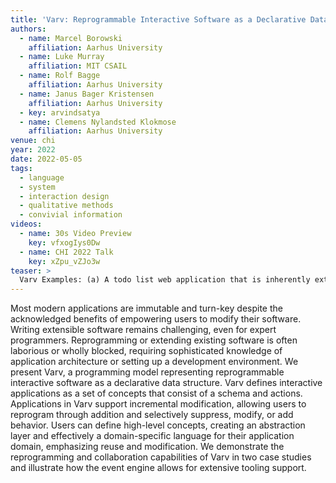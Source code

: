 ```yaml
---
title: 'Varv: Reprogrammable Interactive Software as a Declarative Data Structure'
authors:
  - name: Marcel Borowski
    affiliation: Aarhus University
  - name: Luke Murray
    affiliation: MIT CSAIL
  - name: Rolf Bagge
    affiliation: Aarhus University
  - name: Janus Bager Kristensen
    affiliation: Aarhus University
  - key: arvindsatya
  - name: Clemens Nylandsted Klokmose
    affiliation: Aarhus University
venue: chi
year: 2022
date: 2022-05-05
tags:
  - language
  - system
  - interaction design
  - qualitative methods
  - convivial information
videos:
  - name: 30s Video Preview
    key: vfxogIys0Dw
  - name: CHI 2022 Talk
    key: xZpu_vZJo3w
teaser: >
  Varv Examples: (a) A todo list web application that is inherently extensible. Here, a basic todo list is extended with the ability to complete and delete todos by adding two new concept definitions and new modified template definitions. (b) A board game toolkit that defines abstractions for board game logic. The games "Checkers" and "Othello" were implemented with the toolkit and then merged into a new "Checkers-O-Thello" game with the addition of a short concept definition. As Varv applications are represented as data structures, higher-level tooling can be developed including a block-based editor (right), an inspector to go from an element in the view to the corresponding template or data (context menu to the left), and a data inspector for live editing application state (middle).
---
```

Most modern applications are immutable and turn-key despite the acknowledged benefits of empowering users to modify their software. Writing extensible software remains challenging, even for expert programmers. Reprogramming or extending existing software is often laborious or wholly blocked, requiring sophisticated knowledge of application architecture or setting up a development environment. We present Varv, a programming model representing reprogrammable interactive software as a declarative data structure. Varv defines interactive applications as a set of concepts that consist of a schema and actions. Applications in Varv support incremental modification, allowing users to reprogram through addition and selectively suppress, modify, or add behavior. Users can define high-level concepts, creating an abstraction layer and effectively a domain-specific language for their application domain, emphasizing reuse and modification. We demonstrate the reprogramming and collaboration capabilities of Varv in two case studies and illustrate how the event engine allows for extensive tooling support.
